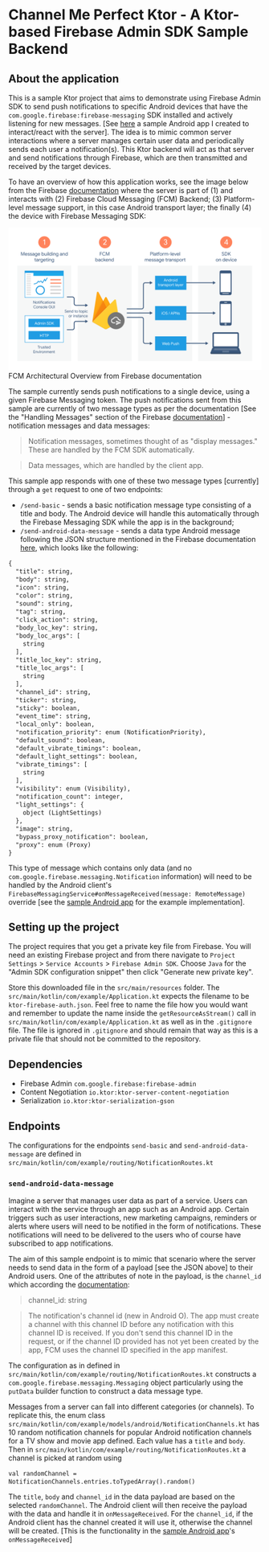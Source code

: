 # Channel Me Perfect Ktor - A Ktor-based Firebase Admin SDK Sample Backend

## About the application

This is a sample Ktor project that aims to demonstrate using Firebase Admin SDK to send push notifications to specific 
Android devices that have the `com.google.firebase:firebase-messaging` SDK installed and actively listening for new 
messages. [See <a href="https://github.com/akitikkx/channel-me-perfect-android">here</a> a sample Android app I 
created to interact/react with the server]. The idea is to mimic common server interactions where a server manages 
certain user data and periodically sends each user a notification(s). This Ktor backend will act as that server and send 
notifications through Firebase, which are then transmitted and received by the target devices.

To have an overview of how this application works, see the image below from the Firebase 
<a href="https://firebase.google.com/docs/cloud-messaging/fcm-architecture">documentation</a> where the server is 
part of (1) and interacts with (2) Firebase Cloud Messaging (FCM) Backend; (3) Platform-level message support, in this 
case Android transport layer; the finally (4) the device with Firebase Messaging SDK:

<img src="https://github.com/akitikkx/channel-me-perfect-ktor/blob/main/screenshots/diagram-FCM.png?raw=true" alt="FCM Architectural Overview"/>
FCM Architectural Overview from Firebase documentation 


The sample currently sends push notifications to a single device, using a given Firebase Messaging token. 
The push notifications sent from this sample are currently of two message types as per the 
documentation 
[See the "Handling Messages" section of the Firebase <a href="https://firebase.google.com/docs/cloud-messaging/concept-options#notifications_and_data_messages">documentation</a>]  - notification messages and data messages:

> Notification messages, sometimes thought of as "display messages." These are handled by the FCM SDK automatically.

> Data messages, which are handled by the client app.

This sample app responds with one of these two message types [currently] through a `get` request to one of two endpoints:

- `/send-basic` - sends a basic notification message type consisting of a title and body. The Android device will 
handle this automatically through the Firebase Messaging SDK while the app is in the background;
- `/send-android-data-message` - sends a data type Android message following the JSON structure mentioned in the 
Firebase documentation <a href="https://firebase.google.com/docs/reference/fcm/rest/v1/projects.messages#androidnotification">here</a>, which looks like the following: 

```
{
  "title": string,
  "body": string,
  "icon": string,
  "color": string,
  "sound": string,
  "tag": string,
  "click_action": string,
  "body_loc_key": string,
  "body_loc_args": [
    string
  ],
  "title_loc_key": string,
  "title_loc_args": [
    string
  ],
  "channel_id": string,
  "ticker": string,
  "sticky": boolean,
  "event_time": string,
  "local_only": boolean,
  "notification_priority": enum (NotificationPriority),
  "default_sound": boolean,
  "default_vibrate_timings": boolean,
  "default_light_settings": boolean,
  "vibrate_timings": [
    string
  ],
  "visibility": enum (Visibility),
  "notification_count": integer,
  "light_settings": {
    object (LightSettings)
  },
  "image": string,
  "bypass_proxy_notification": boolean,
  "proxy": enum (Proxy)
}
```
This type of message which contains only data (and no `com.google.firebase.messaging.Notification` information) will 
need to be handled by the Android client's `FirebaseMessagingService#onMessageReceived(message: RemoteMessage)` 
override [see the <a href="https://github.com/akitikkx/channel-me-perfect-android">sample 
Android app</a> for the example implementation].

## Setting up the project
The project requires that you get a private key file from Firebase. You will need an existing Firebase project and 
from there navigate to `Project Settings` > `Service Accounts` > `Firebase Admin SDK`. Choose `Java` for the 
"Admin SDK configuration snippet" then click "Generate new private key".

Store this downloaded file in the `src/main/resources` folder. The `src/main/kotlin/com/example/Application.kt` expects the filename to 
be `ktor-firebase-auth.json`. Feel free to name the file how you would want and remember to update the name inside the 
`getResourceAsStream()` call in `src/main/kotlin/com/example/Application.kt` as well as in the `.gitignore` file. The file is ignored in `.gitignore` and 
should remain that way as this is a private file that should not be committed to the repository.

## Dependencies
- Firebase Admin `com.google.firebase:firebase-admin`
- Content Negotiation `io.ktor:ktor-server-content-negotiation`
- Serialization `io.ktor:ktor-serialization-gson`

## Endpoints

The configurations for the endpoints `send-basic` and `send-android-data-message` are defined in 
`src/main/kotlin/com/example/routing/NotificationRoutes.kt`

### `send-android-data-message`

Imagine a server that manages user data as part of a service. Users can interact with the service through an app such 
as an Android app. Certain triggers such as user interactions, new marketing campaigns, reminders or alerts where 
users will need to be notified in the form of notifications. These notifications will need to be delivered to the users
who of course have subscribed to app notifications. 

The aim of this sample endpoint is to mimic that scenario where the server needs to send data in the form of a payload 
[see the JSON above] to their Android users. One of the attributes of note in the payload, is the `channel_id` which
according the <a href="https://firebase.google.com/docs/reference/fcm/rest/v1/projects.messages#androidnotification">documentation</a>:

> channel_id: string

> The notification's channel id (new in Android O). The app must create a channel with this channel ID before any 
notification with this channel ID is received. If you don't send this channel ID in the request, or if the channel ID 
provided has not yet been created by the app, FCM uses the channel ID specified in the app manifest.

The configuration as in defined in `src/main/kotlin/com/example/routing/NotificationRoutes.kt` constructs a 
`com.google.firebase.messaging.Messaging` object particularly using the `putData` builder function to construct a data
message type. 

Messages from a server can fall into different categories (or channels). To replicate this, the enum 
class `src/main/kotlin/com/example/models/android/NotificationChannels.kt` has 10 random notification channels for 
popular Android notification channels for a TV show and movie app defined. Each value has a `title` and `body`. Then in
`src/main/kotlin/com/example/routing/NotificationRoutes.kt` a channel is picked at random using

```
val randomChannel = NotificationChannels.entries.toTypedArray().random()
```

The `title`, `body` and `channel_id` in the data payload are based on the selected `randomChannel`. The Android client 
will then receive the payload with the data and handle it in `onMessageReceived`. For the `channel_id`, if the Android 
client has the channel created it will use it, otherwise the channel will be created. [This is the functionality in the 
<a href="https://github.com/akitikkx/channel-me-perfect-android">sample Android app</a>'s `onMessageReceived`]
